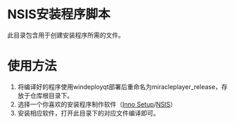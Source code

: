 # NSIS安装程序脚本

此目录包含用于创建安装程序所需的文件。

# 使用方法

1. 将编译好的程序使用windeployqt部署后重命名为miracleplayer_release，存放于仓库根目录下。
2. 选择一个你喜欢的安装程序制作软件（[Inno Setup](https://jrsoftware.org/isinfo.php)/[NSIS](https://nsis.sf.net)）
3. 安装相应软件，打开此目录下的对应文件编译即可。